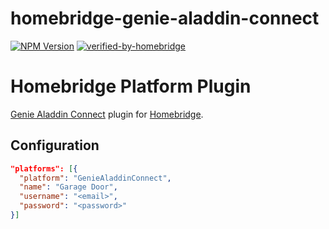 # homebridge-genie-aladdin-connect

[![NPM Version](https://img.shields.io/npm/v/homebridge-genie-aladdin-connect.svg)](https://www.npmjs.com/package/homebridge-genie-aladdin-connect)
[![verified-by-homebridge](https://badgen.net/badge/homebridge/verified/purple)](https://github.com/homebridge/homebridge/wiki/Verified-Plugins)

# Homebridge Platform Plugin

[Genie Aladdin Connect](https://www.geniecompany.com/aladdin-connect-by-genie) plugin for
[Homebridge](https://github.com/homebridge/homebridge).

## Configuration

```json
"platforms": [{
  "platform": "GenieAladdinConnect",
  "name": "Garage Door",
  "username": "<email>",
  "password": "<password>"
}]
```
